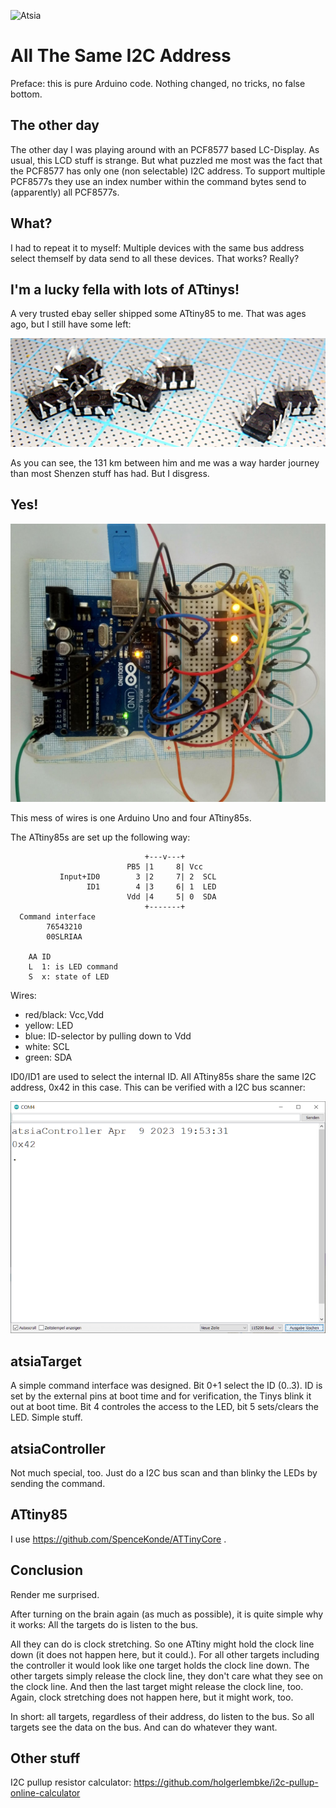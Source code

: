 ![Atsia](https://raw.githubusercontent.com/holgerlembke/atsia/main/media/atsiammedia.gif)

# All The Same I2C Address

Preface: this is pure Arduino code. Nothing changed, no tricks, no false bottom. 

## The other day

The other day I was playing around with an PCF8577 based LC-Display. As usual, this LCD stuff is strange. But what puzzled me most was the fact that the PCF8577 has only one (non selectable) I2C address. To support multiple PCF8577s they use an index number within the command bytes send to (apparently) all PCF8577s.

## What?

I had to repeat it to myself: Multiple devices with the same bus address select themself by data send to all these devices. That works? Really?

## I'm a lucky fella with lots of ATtinys!

A very trusted ebay seller shipped some ATtiny85 to me. That was ages ago, but I still have some left:

![Atsia](https://raw.githubusercontent.com/holgerlembke/atsia/main/media/attinylegs.jpg)

As you can see, the 131 km between him and me was a way harder journey than most Shenzen stuff has had. But I disgress.

## Yes!

![Atsia](https://raw.githubusercontent.com/holgerlembke/atsia/main/media/atsiaimg.jpg)

This mess of wires is one Arduino Uno and four ATtiny85s.

The ATtiny85s are set up the following way:
```
                              +---v---+
                          PB5 |1     8| Vcc
           Input+ID0        3 |2     7| 2  SCL
                 ID1        4 |3     6| 1  LED
                          Vdd |4     5| 0  SDA
                              +-------+
  Command interface
        76543210
        00SLRIAA

    AA ID
    L  1: is LED command
    S  x: state of LED
```
Wires:
* red/black: Vcc,Vdd
* yellow: LED
* blue: ID-selector by pulling down to Vdd
* white: SCL
* green: SDA

ID0/ID1 are used to select the internal ID. All ATtiny85s share the same I2C address, 0x42 in this case. This can be verified with a I2C bus scanner:

![Atsia](https://raw.githubusercontent.com/holgerlembke/atsia/main/media/atsiacontroller.png)

## atsiaTarget

A simple command interface was designed. Bit 0+1 select the ID (0..3). ID is set by the external pins at boot time and for verification, the Tinys blink it out at boot time. Bit 4 controles the access to the LED, bit 5 sets/clears the LED. Simple stuff.

## atsiaController

Not much special, too. Just do a I2C bus scan and than blinky the LEDs by sending the command.

## ATtiny85

I use https://github.com/SpenceKonde/ATTinyCore .

## Conclusion

Render me surprised.

After turning on the brain again (as much as possible), it is quite simple why it works: All the targets do is listen to the bus. 

All they can do is clock stretching. So one ATtiny might hold the clock line down (it does not happen here, but it could.). For all other targets including the controller it would look like one target holds the clock line down. The other targets simply release the clock line, they don't care what they see on the clock line. And then the last target might release the clock line, too. Again, clock stretching does not happen here, but it might work, too. 

In short: all targets, regardless of their address, do listen to the bus. So all targets see the data on the bus. And can do whatever they want.

## Other stuff

I2C pullup resistor calculator: https://github.com/holgerlembke/i2c-pullup-online-calculator

